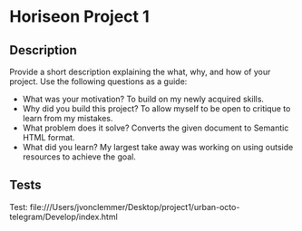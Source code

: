 # Horiseon Project 1

## Description

Provide a short description explaining the what, why, and how of your project. Use the following questions as a guide:

- What was your motivation? To build on my newly acquired skills. 
- Why did you build this project? To allow myself to be open to critique to learn from my mistakes. 
- What problem does it solve? Converts the given document to Semantic HTML format. 
- What did you learn? My largest take away was working on using outside resources to achieve the goal. 

## Tests

Test: file:///Users/jvonclemmer/Desktop/project1/urban-octo-telegram/Develop/index.html
